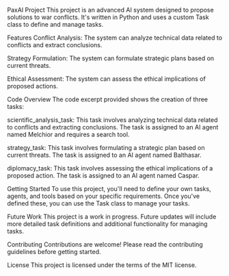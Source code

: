 PaxAI Project
This project is an advanced AI system designed to propose solutions to war conflicts. It's written in Python and uses a custom Task class to define and manage tasks.

Features
Conflict Analysis: The system can analyze technical data related to conflicts and extract conclusions.

Strategy Formulation: The system can formulate strategic plans based on current threats.

Ethical Assessment: The system can assess the ethical implications of proposed actions.

Code Overview
The code excerpt provided shows the creation of three tasks:

scientific_analysis_task: This task involves analyzing technical data related to conflicts and extracting conclusions. The task is assigned to an AI agent named Melchior and requires a search tool.

strategy_task: This task involves formulating a strategic plan based on current threats. The task is assigned to an AI agent named Balthasar.

diplomacy_task: This task involves assessing the ethical implications of a proposed action. The task is assigned to an AI agent named Caspar.

Getting Started
To use this project, you'll need to define your own tasks, agents, and tools based on your specific requirements. Once you've defined these, you can use the Task class to manage your tasks.

Future Work
This project is a work in progress. Future updates will include more detailed task definitions and additional functionality for managing tasks.

Contributing
Contributions are welcome! Please read the contributing guidelines before getting started.

License
This project is licensed under the terms of the MIT license.